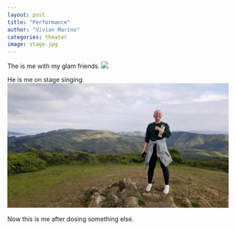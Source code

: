 ```yaml
---
layout: post
title: "Performance"
author: "Vivian Marino"
categories: theater
image: stage.jpg
---
```


The is me with my glam friends.
![](./assets/img/Jan/sanfrancisco.jpg)

He is me on stage singing. 
![This is the Alt text that shows up when you hover](./assets/img/Jan/marin.jpg)

Now this is me after dosing something else.
